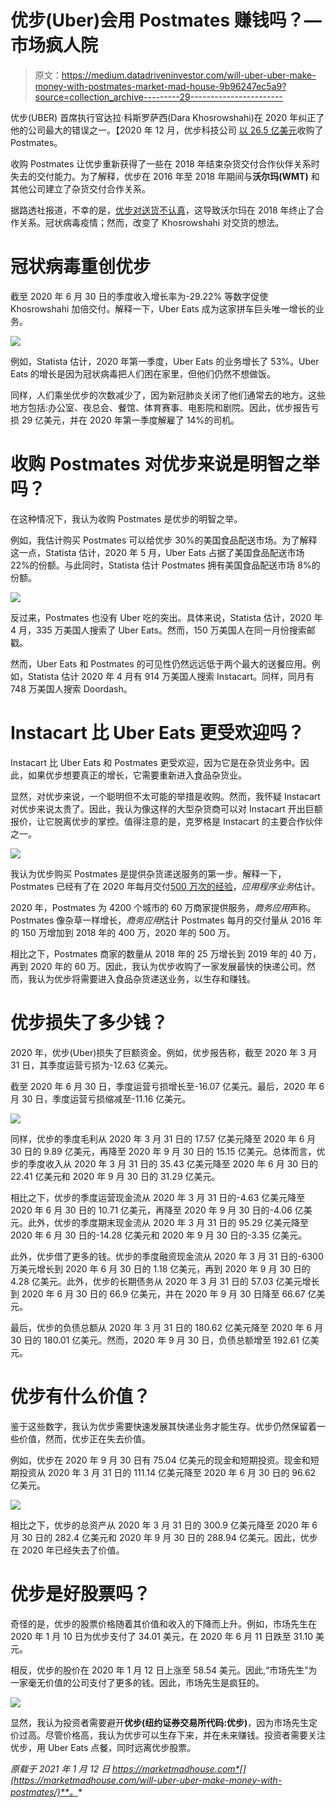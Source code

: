 # 优步(Uber)会用 Postmates 赚钱吗？—市场疯人院

> 原文：<https://medium.datadriveninvestor.com/will-uber-uber-make-money-with-postmates-market-mad-house-9b96247ec5a9?source=collection_archive---------29----------------------->

优步(UBER) 首席执行官达拉·科斯罗萨西(Dara Khosrowshahi)在 2020 年纠正了他的公司最大的错误之一。【2020 年 12 月，优步科技公司 [以 26.5 亿美元](https://techcrunch.com/2020/12/01/uber-officially-completes-postmates-acquisition/?guccounter=1)收购了 Postmates。

收购 Postmates 让优步重新获得了一些在 2018 年结束杂货交付合作伙伴关系时失去的交付能力。为了解释，优步在 2016 年至 2018 年期间与**沃尔玛(WMT)** 和其他公司建立了杂货交付合作关系。

据路透社报道，不幸的是，[优步对送货不认真](https://www.reuters.com/article/us-walmart-grocery-delivery-exclusive/exclusive-walmarts-grocery-delivery-partnerships-with-uber-lyft-fail-to-take-off-idUSKBN1I91S4)，这导致沃尔玛在 2018 年终止了合作关系。冠状病毒疫情；然而，改变了 Khosrowshahi 对交货的想法。

# 冠状病毒重创优步

截至 2020 年 6 月 30 日的季度收入增长率为-29.22% 等数字促使 Khosrowshahi 加倍交付。解释一下，Uber Eats 成为这家拼车巨头唯一增长的业务。

![](img/f486b0579e8c1e2a1eb197212721b05c.png)

例如，Statista 估计，2020 年第一季度，Uber Eats 的业务增长了 53%。Uber Eats 的增长是因为冠状病毒把人们困在家里，但他们仍然不想做饭。

同样，人们乘坐优步的次数减少了，因为新冠肺炎关闭了他们通常去的地方。这些地方包括:办公室、夜总会、餐馆、体育赛事、电影院和剧院。因此，优步报告亏损 29 亿美元，并在 2020 年第一季度解雇了 14%的司机。

# 收购 Postmates 对优步来说是明智之举吗？

在这种情况下，我认为收购 Postmates 是优步的明智之举。

例如，我估计购买 Postmates 可以给优步 30%的美国食品配送市场。为了解释这一点，Statista 估计，2020 年 5 月，Uber Eats 占据了美国食品配送市场 22%的份额。与此同时，Statista 估计 Postmates 拥有美国食品配送市场 8%的份额。

![](img/0489c335f72c24b58021751f4aaad756.png)

反过来，Postmates 也没有 Uber 吃的突出。具体来说，Statista 估计，2020 年 4 月，335 万美国人搜索了 Uber Eats。然而，150 万美国人在同一月份搜索邮戳。

然而，Uber Eats 和 Postmates 的可见性仍然远远低于两个最大的送餐应用。例如，Statista 估计 2020 年 4 月有 914 万美国人搜索 Instacart。同样，同月有 748 万美国人搜索 Doordash。

# Instacart 比 Uber Eats 更受欢迎吗？

Instacart 比 Uber Eats 和 Postmates 更受欢迎，因为它是在杂货业务中。因此，如果优步想要真正的增长，它需要重新进入食品杂货业。

显然，对优步来说，一个聪明但不太可能的举措是收购。然而，我怀疑 Instacart 对优步来说太贵了。因此，我认为像这样的大型杂货商可以对 Instacart 开出巨额报价，让它脱离优步的掌控。值得注意的是，克罗格是 Instacart 的主要合作伙伴之一。

![](img/a9c2bbdfbaf5ce515e7b208fbdd7363e.png)

我认为优步购买 Postmates 是提供杂货递送服务的第一步。解释一下，Postmates 已经有了在 2020 年每月交付[500 万次的经验](https://www.businessofapps.com/data/postmates-statistics/)，*应用程序业务*估计。

2020 年，Postmates 为 4200 个城市的 60 万商家提供服务，*商务应用*声称。Postmates 像杂草一样增长，*商务应用*估计 Postmates 每月的交付量从 2016 年的 150 万增加到 2018 年的 400 万，2020 年的 500 万。

相比之下，Postmates 商家的数量从 2018 年的 25 万增长到 2019 年的 40 万，再到 2020 年的 60 万。因此，我认为优步收购了一家发展最快的快递公司。然而，我认为优步将需要进入食品杂货递送业务，以生存和赚钱。

# 优步损失了多少钱？

2020 年，优步(Uber)损失了巨额资金。例如，优步报告称，截至 2020 年 3 月 31 日，其季度运营亏损为-12.63 亿美元。

截至 2020 年 6 月 30 日，季度运营亏损增长至-16.07 亿美元。最后，2020 年 6 月 30 日，季度运营亏损缩减至-11.16 亿美元。

![](img/7eca6ea406a080e6b17988bc68e2f1dc.png)

同样，优步的季度毛利从 2020 年 3 月 31 日的 17.57 亿美元降至 2020 年 6 月 30 日的 9.89 亿美元，再降至 2020 年 9 月 30 日的 15.15 亿美元。总体而言，优步的季度收入从 2020 年 3 月 31 日的 35.43 亿美元降至 2020 年 6 月 30 日的 22.41 亿美元和 2020 年 9 月 30 日的 31.29 亿美元。

相比之下，优步的季度运营现金流从 2020 年 3 月 31 日的-4.63 亿美元降至 2020 年 6 月 30 日的 10.71 亿美元，再降至 2020 年 9 月 30 日的-4.06 亿美元。此外，优步的季度期末现金流从 2020 年 3 月 31 日的 95.29 亿美元降至 2020 年 6 月 30 日的-14.28 亿美元和 2020 年 9 月 30 日的-3.35 亿美元。

此外，优步借了更多的钱。优步的季度融资现金流从 2020 年 3 月 31 日的-6300 万美元增长到 2020 年 6 月 30 日的 1.18 亿美元，再到 2020 年 9 月 30 日的 4.28 亿美元。此外，优步的长期债务从 2020 年 3 月 31 日的 57.03 亿美元增长到 2020 年 6 月 30 日的 66.9 亿美元，并在 2020 年 9 月 30 日降至 66.67 亿美元。

最后，优步的负债总额从 2020 年 3 月 31 日的 180.62 亿美元降至 2020 年 6 月 30 日的 180.01 亿美元。然而，2020 年 9 月 30 日，负债总额增至 192.61 亿美元。

# 优步有什么价值？

鉴于这些数字，我认为优步需要快速发展其快递业务才能生存。优步仍然保留着一些价值，然而，优步正在失去价值。

例如，优步在 2020 年 9 月 30 日有 75.04 亿美元的现金和短期投资。现金和短期投资从 2020 年 3 月 31 日的 111.14 亿美元降至 2020 年 6 月 30 日的 96.62 亿美元。

![](img/5b9b014c3812cbad37545f51cdd75ec7.png)

相比之下，优步的总资产从 2020 年 3 月 31 日的 300.9 亿美元降至 2020 年 6 月 30 日的 282.4 亿美元和 2020 年 9 月 30 日的 288.94 亿美元。因此，优步在 2020 年已经失去了价值。

# 优步是好股票吗？

奇怪的是，优步的股票价格随着其价值和收入的下降而上升。例如，市场先生在 2020 年 1 月 10 日为优步支付了 34.01 美元，在 2020 年 6 月 11 日跌至 31.10 美元。

相反，优步的股价在 2020 年 1 月 12 日上涨至 58.54 美元。因此,“市场先生”为一家毫无价值的公司支付了更多的钱。因此，市场先生是疯狂的。

![](img/072ce21b6d117d84c4b19cdae0f6fa4e.png)

显然，我认为投资者需要避开**优步(纽约证券交易所代码:优步)**，因为市场先生定价过高。尽管价格高，我认为优步可以生存下来，并在未来赚钱。投资者需要关注优步，用 Uber Eats 点餐，同时远离优步股票。

*原载于 2021 年 1 月 12 日 https://marketmadhouse.com*[](https://marketmadhouse.com/will-uber-uber-make-money-with-postmates/)**。**